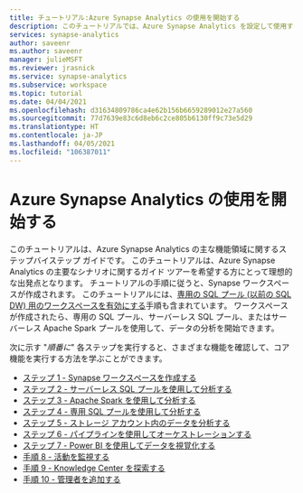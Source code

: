 ```yaml
---
title: チュートリアル:Azure Synapse Analytics の使用を開始する
description: このチュートリアルでは、Azure Synapse Analytics を設定して使用する基本的な手順について説明します。
services: synapse-analytics
author: saveenr
ms.author: saveenr
manager: julieMSFT
ms.reviewer: jrasnick
ms.service: synapse-analytics
ms.subservice: workspace
ms.topic: tutorial
ms.date: 04/04/2021
ms.openlocfilehash: d31634809786ca4e62b156b6659289012e27a560
ms.sourcegitcommit: 77d7639e83c6d8eb6c2ce805b6130ff9c73e5d29
ms.translationtype: HT
ms.contentlocale: ja-JP
ms.lasthandoff: 04/05/2021
ms.locfileid: "106387011"
---
```

# <a name="get-started-with-azure-synapse-analytics"></a>Azure Synapse Analytics の使用を開始する

このチュートリアルは、Azure Synapse Analytics の主な機能領域に関するステップバイステップ ガイドです。 このチュートリアルは、Azure Synapse Analytics の主要なシナリオに関するガイド ツアーを希望する方にとって理想的な出発点となります。 チュートリアルの手順に従うと、Synapse ワークスペースが作成されます。 このチュートリアルには、[専用の SQL プール (以前の SQL DW) 用のワークスペースを有効にする](./sql-data-warehouse/workspace-connected-create.md)手順も含まれています。 ワークスペースが作成されたら、専用の SQL プール、サーバーレス SQL プール、またはサーバーレス Apache Spark プールを使用して、データの分析を開始できます。

次に示す "*順番に*" 各ステップを実行すると、さまざまな機能を確認して、コア機能を実行する方法を学ぶことができます。

* [ステップ 1 - Synapse ワークスペースを作成する](get-started-create-workspace.md)
* [ステップ 2 - サーバーレス SQL プールを使用して分析する](get-started-analyze-sql-on-demand.md)
* [ステップ 3 - Apache Spark を使用して分析する](get-started-analyze-spark.md)
* [ステップ 4 - 専用 SQL プールを使用して分析する](get-started-analyze-sql-pool.md)
* [ステップ 5 - ストレージ アカウント内のデータを分析する](get-started-analyze-storage.md)
* [ステップ 6 - パイプラインを使用してオーケストレーションする](get-started-pipelines.md)
* [ステップ 7 - Power BI を使用してデータを視覚化する](get-started-visualize-power-bi.md)
* [手順 8 - 活動を監視する](get-started-monitor.md)
* [手順 9 - Knowledge Center を探索する](get-started-knowledge-center.md)
* [手順 10 - 管理者を追加する](get-started-add-admin.md)
